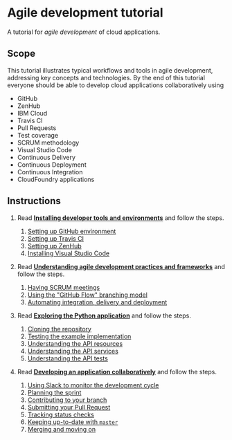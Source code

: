# Agile development tutorial

A tutorial for *agile development* of cloud applications.

## Scope

This tutorial illustrates typical workflows and tools in agile development, addressing key concepts
and technologies.
By the end of this tutorial everyone should be able to develop cloud applications collaboratively
using

* GitHub
* ZenHub
* IBM Cloud
* Travis CI
* Pull Requests
* Test coverage
* SCRUM methodology
* Visual Studio Code
* Continuous Delivery
* Continuous Deployment
* Continuous Integration
* CloudFoundry applications

## Instructions

1. Read [**Installing developer tools and environments**](docs/1-INSTALL.md) and follow the steps.
    1. [Setting up GitHub environment](docs/1-INSTALL.md#setting-up-github-environment)
    1. [Setting up Travis CI](docs/1-INSTALL.md#setting-up-travis-ci)
    1. [Setting up ZenHub](docs/1-INSTALL.md#setting-up-zenhub)
    1. [Installing Visual Studio Code](docs/1-INSTALL.md#installing-visual-studio-code)

1. Read [**Understanding agile development practices and frameworks**](docs/2-UNDERSTAND.md) and follow the steps.
    1. [Having SCRUM meetings](docs/2-UNDERSTAND.md#having-scrum-meetings)
    1. [Using the "GitHub Flow" branching model](docs/2-UNDERSTAND.md#using-the-github-flow-branching-model)
    1. [Automating integration, delivery and deployment](docs/2-UNDERSTAND.md#automating-integration-delivery-and-deployment)

1. Read [**Exploring the Python application**](docs/3-EXPLORE.md) and follow the steps.
    1. [Cloning the repository](docs/3-EXPLORE.md#cloning-the-repository)
    1. [Testing the example implementation](docs/3-EXPLORE.md#testing-the-example-implementation)
    1. [Understanding the API resources](docs/3-EXPLORE.md#understanding-the-api-resources)
    1. [Understanding the API services](docs/3-EXPLORE.md#understanding-the-api-services)
    1. [Understanding the API tests](docs/3-EXPLORE.md#understanding-the-api-tests)

1. Read [**Developing an application collaboratively**](docs/4-DEVELOP.md) and follow the steps.
    1. [Using Slack to monitor the development cycle](docs/4-DEVELOP.md#using-slack-to-monitor-the-development-cycle)
    1. [Planning the sprint](docs/4-DEVELOP.md#planning-the-sprint)
    1. [Contributing to your branch](docs/4-DEVELOP.md#contributing-to-your-branch)
    1. [Submitting your Pull Request](docs/4-DEVELOP.md#submitting-your-pull-request)
    1. [Tracking status checks](docs/4-DEVELOP.md#tracking-status-checks)
    1. [Keeping up-to-date with `master`](docs/4-DEVELOP.md#keeping-up-to-date-with-master)
    1. [Merging and moving on](docs/4-DEVELOP.md#merging-and-moving-on)
